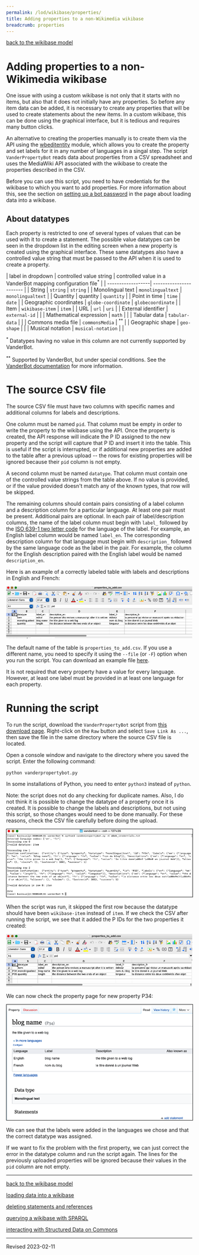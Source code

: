 ```yaml
---
permalink: /lod/wikibase/properties/
title: Adding properties to a non-Wikimedia wikibase
breadcrumb: properties
---
```


[back to the wikibase model](../)

# Adding properties to a non-Wikimedia wikibase

One issue with using a custom wikibase is not only that it starts with no items, but also that it does not initially have any properties. So before any item data can be added, it is necessary to create any properties that will be used to create statements about the new items. In a custom wikibase, this can be done using the graphical interface, but it is tedious and requires many button clicks.

An alternative to creating the properties manually is to create them via the API using the [wbeditentity](https://wbwh-test.wikibase.cloud/w/api.php?action=help&modules=wbeditentity) module, which allows you to create the property and set labels for it in any number of languages in a singal step. The script `VanderPropertyBot` reads data about properties from a CSV spreadsheet and uses the MediaWiki API associated with the wikibase to create the properties described in the CSV.

Before you can use this script, you need to have credentials for the wikibase to which you want to add properties. For more information about this, see the section on [setting up a bot password](../load/#set-up-a-bot-password) in the page about loading data into a wikibase.

## About datatypes

Each property is restricted to one of several types of values that can be used with it to create a statement. The possible value datatypes can be seen in the dropdown list in the editing screen when a new property is created using the graphical interface. These same datatypes also have a controlled value string that must be passed to the API when it is used to create a property. 

| label in dropdown | controlled value string | controlled value in a VanderBot mapping configuration file<sup>*</sup> |
| ------------------| ----------------------- |
| String | `string` | `string` |
| Monolingual text | `monolingualtext` | `monolingualtext` |
| Quantity | quantity | `quantity` |
| Point in time | `time` | `date` |
| Geographic coordinates | `globe-coordinate` | `globecoordinate` |
| Item | `wikibase-item` | `item` |
| URL | `url` | `uri` |
| External identifier | `external-id` | |
| Mathematical expression | `math` | |
| Tabular data | `tabular-data` | |
| Commons media file | `commonsMedia` | <sup>**</sup> |
| Geographic shape | `geo-shape` | |
| Musical notation | `musical-notation` | |

<sup>*</sup> Datatypes having no value in this column are not currently supported by VanderBot.

<sup>**</sup> Supported by VanderBot, but under special conditions. See the [VanderBot documentation](https://github.com/HeardLibrary/linked-data/blob/master/vanderbot/README.md#the-wikidata-image-property-p18-and-image-file-identification) for more information.

# The source CSV file

The source CSV file must have two columns with specific names and additional columns for labels and descriptions. 

One column must be named `pid`. That column must be empty in order to write the property to the wikibase using the API. Once the property is created, the API response will indicate the P ID assigned to the new property and the script will capture that P ID and insert it into the table. This is useful if the script is interrupted, or if additional new properties are added to the table after a previous upload -- the rows for existing properties will be ignored because their `pid` column is not empty.

A second column must be named `datatype`. That column must contain one of the controlled value strings from the table above. If no value is provided, or if the value provided doesn't match any of the known types, that row will be skipped.

The remaining columns should contain pairs consisting of a label column and a description column for a particular language. At least one pair must be present. Additional pairs are optional. In each pair of label/description columns, the name of the label column must begin with `label_` followed by the [ISO 639-1 two letter code](https://en.wikipedia.org/wiki/List_of_ISO_639-1_codes) for the language of the label. For example, an English label column would be named `label_en`. The corresponding description column for that language must begin with `description_` followed by the same language code as the label in the pair. For example, the column for the English description paired with the English label would be named `description_en`. 

Here is an example of a correctly labeled table with labels and descriptions in English and French:

![CSV before running the script](images/table.png)

The default name of the table is `properties_to_add.csv`. If you use a different name, you need to specify it using the `--file` (or `-F`) option when you run the script. You can download an example file [here](https://github.com/HeardLibrary/linked-data/blob/master/vanderbot/properties_to_add.csv).

It is not required that every property have a value for every language. However, at least one label must be provided in at least one language for each property.

# Running the script

To run the script, download the `VanderPropertyBot` script from [this download page](https://github.com/HeardLibrary/linked-data/blob/master/vanderbot/vanderpropertybot.py). Right-click on the `Raw` button and select `Save Link As ...`, then save the file in the same directory where the source CSV file is located. 

Open a console window and navigate to the directory where you saved the script. Enter the following command:

```
python vanderpropertybot.py
```

In some installations of Python, you need to enter `python3` instead of `python`. 

Note: the script does not do any checking for duplicate names. Also, I do not think it is possible to change the datatype of a property once it is created. It is possible to change the labels and descriptions, but not using this script, so those changes would need to be done manually. For these reasons, check the CSV file carefully before doing the upload.

<img src="images/terminal.png" style="border:1px solid black">

When the script was run, it skipped the first row because the datatype should have been `wikibase-item` instead of `item`. If we check the CSV after running the script, we see that it added the P IDs for the two properties it created:

![CSV containing uploaded data](images/table_after.png)

We can now check the property page for new property P34:

<img src="images/gui_new_prop.png" style="border:1px solid black">

We can see that the labels were added in the languages we chose and that the correct datatype was assigned. 

If we want to fix the problem with the first property, we can just correct the error in the datatype column and run the script again. The lines for the previously uploaded properties will be ignored because their values in the `pid` column are not empty.

----

[back to the wikibase model](../)

[loading data into a wikibase](../load/)

[deleting statements and references](../delete/)

[querying a wikibase with SPARQL](../sparql/)

[interacting with Structured Data on Commons](../sdoc/)

----
Revised 2023-02-11
